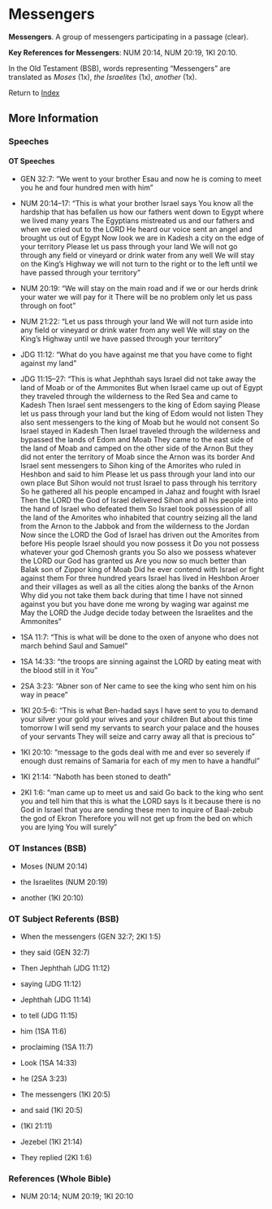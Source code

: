 # Messengers
**Messengers**. 
A group of messengers participating in a passage (clear). 


**Key References for Messengers**: 
NUM 20:14, NUM 20:19, 1KI 20:10. 


In the Old Testament (BSB), words representing “Messengers” are translated as 
*Moses* (1x), *the Israelites* (1x), *another* (1x). 




Return to [Index](00-Index.md)

## More Information

### Speeches

#### OT Speeches

* GEN 32:7: “We went to your brother Esau and now he is coming to meet you he and four hundred men with him”

* NUM 20:14–17: “This is what your brother Israel says You know all the hardship that has befallen us how our fathers went down to Egypt where we lived many years The Egyptians mistreated us and our fathers and when we cried out to the LORD He heard our voice sent an angel and brought us out of Egypt Now look we are in Kadesh a city on the edge of your territory Please let us pass through your land We will not go through any field or vineyard or drink water from any well We will stay on the King’s Highway we will not turn to the right or to the left until we have passed through your territory”

* NUM 20:19: “We will stay on the main road and if we or our herds drink your water we will pay for it There will be no problem only let us pass through on foot”

* NUM 21:22: “Let us pass through your land We will not turn aside into any field or vineyard or drink water from any well We will stay on the King’s Highway until we have passed through your territory”

* JDG 11:12: “What do you have against me that you have come to fight against my land”

* JDG 11:15–27: “This is what Jephthah says Israel did not take away the land of Moab or of the Ammonites But when Israel came up out of Egypt they traveled through the wilderness to the Red Sea and came to Kadesh Then Israel sent messengers to the king of Edom saying Please let us pass through your land but the king of Edom would not listen They also sent messengers to the king of Moab but he would not consent So Israel stayed in Kadesh Then Israel traveled through the wilderness and bypassed the lands of Edom and Moab They came to the east side of the land of Moab and camped on the other side of the Arnon But they did not enter the territory of Moab since the Arnon was its border And Israel sent messengers to Sihon king of the Amorites who ruled in Heshbon and said to him Please let us pass through your land into our own place But Sihon would not trust Israel to pass through his territory So he gathered all his people encamped in Jahaz and fought with Israel Then the LORD the God of Israel delivered Sihon and all his people into the hand of Israel who defeated them So Israel took possession of all the land of the Amorites who inhabited that country seizing all the land from the Arnon to the Jabbok and from the wilderness to the Jordan Now since the LORD the God of Israel has driven out the Amorites from before His people Israel should you now possess it Do you not possess whatever your god Chemosh grants you So also we possess whatever the LORD our God has granted us Are you now so much better than Balak son of Zippor king of Moab Did he ever contend with Israel or fight against them For three hundred years Israel has lived in Heshbon Aroer and their villages as well as all the cities along the banks of the Arnon Why did you not take them back during that time I have not sinned against you but you have done me wrong by waging war against me May the LORD the Judge decide today between the Israelites and the Ammonites”

* 1SA 11:7: “This is what will be done to the oxen of anyone who does not march behind Saul and Samuel”

* 1SA 14:33: “the troops are sinning against the LORD by eating meat with the blood still in it You”

* 2SA 3:23: “Abner son of Ner came to see the king who sent him on his way in peace”

* 1KI 20:5–6: “This is what Ben-hadad says I have sent to you to demand your silver your gold your wives and your children But about this time tomorrow I will send my servants to search your palace and the houses of your servants They will seize and carry away all that is precious to”

* 1KI 20:10: “message to the gods deal with me and ever so severely if enough dust remains of Samaria for each of my men to have a handful”

* 1KI 21:14: “Naboth has been stoned to death”

* 2KI 1:6: “man came up to meet us and said Go back to the king who sent you and tell him that this is what the LORD says Is it because there is no God in Israel that you are sending these men to inquire of Baal-zebub the god of Ekron Therefore you will not get up from the bed on which you are lying You will surely”

### OT Instances (BSB)

* Moses (NUM 20:14)

* the Israelites (NUM 20:19)

* another (1KI 20:10)



### OT Subject Referents (BSB)

* When the messengers (GEN 32:7; 2KI 1:5)

* they said (GEN 32:7)

* Then Jephthah (JDG 11:12)

* saying (JDG 11:12)

* Jephthah (JDG 11:14)

* to tell (JDG 11:15)

* him (1SA 11:6)

* proclaiming (1SA 11:7)

* Look (1SA 14:33)

* he (2SA 3:23)

* The messengers (1KI 20:5)

* and said (1KI 20:5)

*  (1KI 21:11)

* Jezebel (1KI 21:14)

* They replied (2KI 1:6)



### References (Whole Bible)

* NUM 20:14; NUM 20:19; 1KI 20:10



